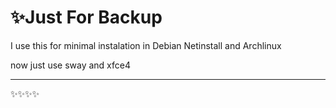 # ✨Just For Backup

I use this for minimal instalation in Debian Netinstall and Archlinux

now just use sway and xfce4
_______________________

✨✨✨✨
